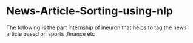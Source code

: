 # News-Article-Sorting-using-nlp
The following is the part internship of ineuron that helps to tag the news article based on sports ,finance etc
